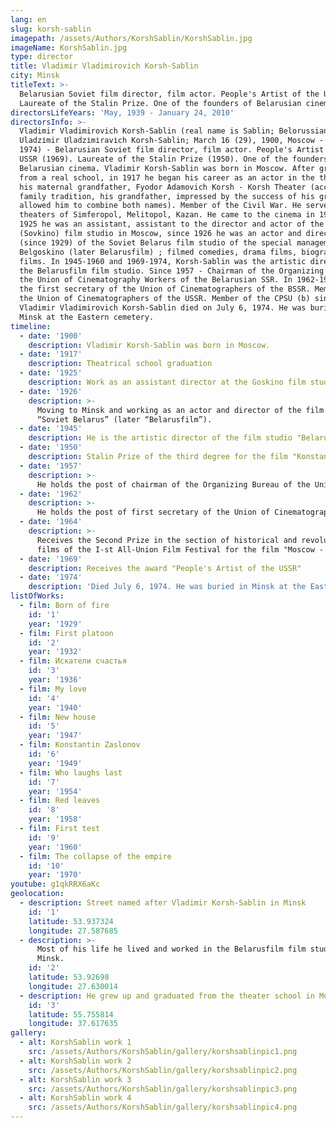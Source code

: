 ```yaml
---
lang: en
slug: korsh-sablin
imagepath: /assets/Authors/KorshSablin/KorshSablin.jpg
imageName: KorshSablin.jpg
type: director
title: Vladimir Vladimirovich Korsh-Sablin
city: Minsk
titleText: >-
  Belarusian Soviet film director, film actor. People's Artist of the USSR.
  Laureate of the Stalin Prize. One of the founders of Belarusian cinema.
directorsLifeYears: 'May, 1939 - January 24, 2010'
directorsInfo: >-
  Vladimir Vladimirovich Korsh-Sablin (real name is Sablin; Belorussian.
  Uladzіmir Uladzіmіravіch Korsh-Sablin; March 16 (29), 1900, Moscow - July 6,
  1974) - Belarusian Soviet film director, film actor. People's Artist of the
  USSR (1969). Laureate of the Stalin Prize (1950). One of the founders of
  Belarusian cinema. Vladimir Korsh-Sablin was born in Moscow. After graduating
  from a real school, in 1917 he began his career as an actor in the theater of
  his maternal grandfather, Fyodor Adamovich Korsh - Korsh Theater (according to
  family tradition, his grandfather, impressed by the success of his grandson,
  allowed him to combine both names). Member of the Civil War. He served in the
  theaters of Simferopol, Melitopol, Kazan. He came to the cinema in 1923. Since
  1925 he was an assistant, assistant to the director and actor of the Goskino
  (Sovkino) film studio in Moscow, since 1926 he was an actor and director
  (since 1929) of the Soviet Belarus film studio of the special management
  Belgoskino (later Belarusfilm) ; filmed comedies, drama films, biographical
  films. In 1945-1960 and 1969-1974, Korsh-Sablin was the artistic director of
  the Belarusfilm film studio. Since 1957 - Chairman of the Organizing Bureau of
  the Union of Cinematography Workers of the Belarusian SSR. In 1962-1974 he was
  the first secretary of the Union of Cinematographers of the BSSR. Member of
  the Union of Cinematographers of the USSR. Member of the CPSU (b) since 1948.
  Vladimir Vladimirovich Korsh-Sablin died on July 6, 1974. He was buried in
  Minsk at the Eastern cemetery.
timeline:
  - date: '1900'
    description: Vladimir Korsh-Sablin was born in Moscow.
  - date: '1917'
    description: Theatrical school graduation
  - date: '1925'
    description: Work as an assistant director at the Goskino film studio in Moscow
  - date: '1926'
    description: >-
      Moving to Minsk and working as an actor and director of the film studio
      “Soviet Belarus” (later “Belarusfilm”).
  - date: '1945'
    description: He is the artistic director of the film studio "Belarusfilm"
  - date: '1950'
    description: Stalin Prize of the third degree for the film "Konstantin Zaslonov"
  - date: '1957'
    description: >-
      He holds the post of chairman of the Organizing Bureau of the Union of Cinematography Workers of the Belarusian SSR.
  - date: '1962'
    description: >-
      He holds the post of first secretary of the Union of Cinematographers of Belarus.
  - date: '1964'
    description: >-
      Receives the Second Prize in the section of historical and revolutionary
      films of the I-st All-Union Film Festival for the film "Moscow - Genoa".
  - date: '1969'
    description: Receives the award "People's Artist of the USSR"
  - date: '1974'
    description: 'Died July 6, 1974. He was buried in Minsk at the Eastern cemetery.'
listOfWorks:
  - film: Born of fire
    id: '1'
    year: '1929'
  - film: First platoon
    id: '2'
    year: '1932'
  - film: Искатели счастья
    id: '3'
    year: '1936' 
  - film: My love
    id: '4'
    year: '1940'
  - film: New house
    id: '5'
    year: '1947'
  - film: Konstantin Zaslonov
    id: '6'
    year: '1949'
  - film: Who laughs last
    id: '7'
    year: '1954'
  - film: Red leaves
    id: '8'
    year: '1958'
  - film: First test
    id: '9'
    year: '1960'
  - film: The collapse of the empire
    id: '10'
    year: '1970'
youtube: g1qkRRX6aKc
geolocation:
  - description: Street named after Vladimir Korsh-Sablin in Minsk
    id: '1'
    latitude: 53.937324
    longitude: 27.587685
  - description: >-
      Most of his life he lived and worked in the Belarusfilm film studio in
      Minsk.
    id: '2'
    latitude: 53.92698
    longitude: 27.630014
  - description: He grew up and graduated from the theater school in Moscow
    id: '3'
    latitude: 55.755814
    longitude: 37.617635
gallery:
  - alt: KorshSablin work 1
    src: /assets/Authors/KorshSablin/gallery/korshsablinpic1.png
  - alt: KorshSablin work 2
    src: /assets/Authors/KorshSablin/gallery/korshsablinpic2.png
  - alt: KorshSablin work 3
    src: /assets/Authors/KorshSablin/gallery/korshsablinpic3.png
  - alt: KorshSablin work 4
    src: /assets/Authors/KorshSablin/gallery/korshsablinpic4.png
---
```


